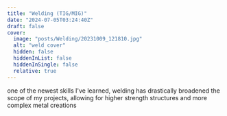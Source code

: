 ```yaml
---
title: "Welding (TIG/MIG)"
date: "2024-07-05T03:24:40Z"
draft: false
cover:
  image: "posts/Welding/20231009_121810.jpg"
  alt: "weld cover"
  hidden: false
  hiddenInList: false
  hiddenInSingle: false
  relative: true
---
```


one of the newest skills I've learned, welding has drastically broadened the scope of my projects, allowing for higher strength structures and more complex metal creations

